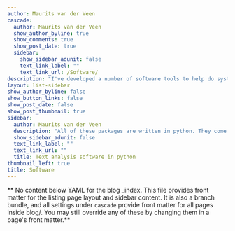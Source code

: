 ```yaml
---
author: Maurits van der Veen
cascade:
  author: Maurits van der Veen
  show_author_byline: true
  show_comments: true
  show_post_date: true
  sidebar:
    show_sidebar_adunit: false
    text_link_label: ""
    text_link_url: /Software/
description: "I've developed a number of software tools to help do systematic text analysis. I hope others may find some of these packages useful too.\n"
layout: list-sidebar
show_author_byline: false
show_button_links: false
show_post_date: false
show_post_thumbnail: true
sidebar:
  author: Maurits van der Veen
  description: "All of these packages are written in python. They come with Jupyter notebooks that serve as examples/tutorials for how to use the code."
  show_sidebar_adunit: false
  text_link_label: ""
  text_link_url: ""
  title: Text analysis software in python
thumbnail_left: true
title: Software
---
```


** No content below YAML for the blog _index. This file provides front matter for the listing page layout and sidebar content. It is also a branch bundle, and all settings under `cascade` provide front matter for all pages inside blog/. You may still override any of these by changing them in a page's front matter.**
